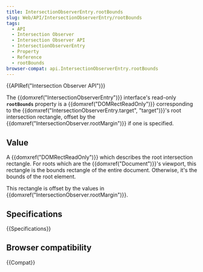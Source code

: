 ```yaml
---
title: IntersectionObserverEntry.rootBounds
slug: Web/API/IntersectionObserverEntry/rootBounds
tags:
  - API
  - Intersection Observer
  - Intersection Observer API
  - IntersectionObserverEntry
  - Property
  - Reference
  - rootBounds
browser-compat: api.IntersectionObserverEntry.rootBounds
---
```

{{APIRef("Intersection Observer API")}}

The {{domxref("IntersectionObserverEntry")}} interface's
read-only **`rootBounds`** property is a
{{domxref("DOMRectReadOnly")}} corresponding to the
{{domxref("IntersectionObserverEntry.target", "target")}}'s root intersection
rectangle, offset by the {{domxref("IntersectionObserver.rootMargin")}} if one is
specified.

## Value

A {{domxref("DOMRectReadOnly")}} which describes the root intersection rectangle. For
roots which are the {{domxref("Document")}}'s viewport, this rectangle is the bounds
rectangle of the entire document. Otherwise, it's the bounds of the root element.

This rectangle is offset by the values in
{{domxref("IntersectionObserver.rootMargin")}}.

## Specifications

{{Specifications}}

## Browser compatibility

{{Compat}}
